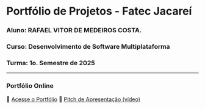 # Portfólio de Projetos - Fatec Jacareí
### Aluno: RAFAEL VITOR DE MEDEIROS COSTA.
### Curso: Desenvolvimento de Software Multiplataforma
### Turma: 1o. Semestre de 2025
 
---

### Portfólio Online  
🔗 [Acesse o Portfólio]((https://fatec-jacarei-dsm-portfolio.github.io/ra2581392513017))
🎤 [Pitch de Apresentação (vídeo)](LINK_PARA_VIDEO_NO_TEAMS)
